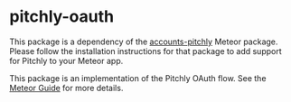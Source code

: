 # pitchly-oauth

This package is a dependency of the [accounts-pitchly](https://github.com/Pitchlyapp/accounts-pitchly) Meteor package. Please follow the installation instructions for that package to add support for Pitchly to your Meteor app.

This package is an implementation of the Pitchly OAuth flow. See the [Meteor Guide](https://guide.meteor.com/accounts.html) for more details.